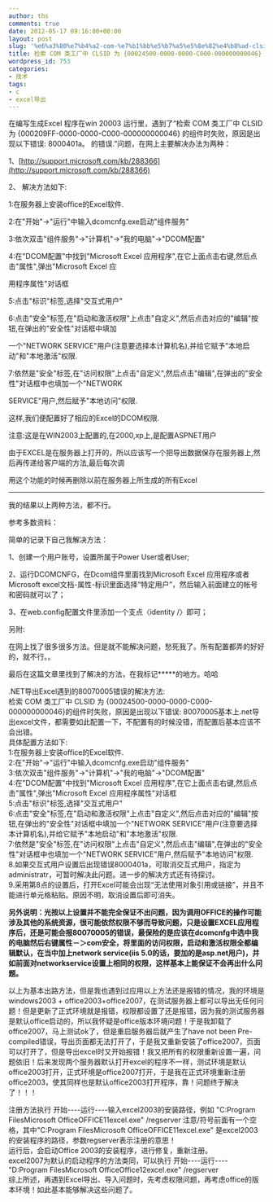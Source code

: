 ```yaml
---
author: ths
comments: true
date: 2012-05-17 09:16:00+00:00
layout: post
slug: '%e6%a3%80%e7%b4%a2-com-%e7%b1%bb%e5%b7%a5%e5%8e%82%e4%b8%ad-clsid-%e4%b8%ba-00024500-0000-0000-c000-000000000046-%e7%9a%84%e7%bb%84%e4%bb%b6%e6%97%b6%e5%a4%b1%e8%b4%a58000401a%e9%94%99%e8%af%af'
title: 检索 COM 类工厂中 CLSID 为 {00024500-0000-0000-C000-000000000046} 的组件时失败,8000401a错误解决方案
wordpress_id: 753
categories:
- 技术
tags:
- c
- excel导出
---
```


在编写生成Excel 程序在win 20003 运行里，遇到了“检索 COM 类工厂中 CLSID 为 {000209FF-0000-0000-C000-000000000046} 的组件时失败，原因是出现以下错误: 8000401a。 的错误.”问题，在网上主要解决办法为两种： 





1、[http://support.microsoft.com/kb/288366](http://support.microsoft.com/kb/288366)





2、 解决方法如下: 





1:在服务器上安装office的Excel软件. 





2:在"开始"->"运行"中输入dcomcnfg.exe启动"组件服务" 





3:依次双击"组件服务"->"计算机"->"我的电脑"->"DCOM配置" 





4:在"DCOM配置"中找到"Microsoft Excel 应用程序",在它上面点击右键,然后点击"属性",弹出"Microsoft Excel 应 





用程序属性"对话框 





5:点击"标识"标签,选择"交互式用户" 





6:点击"安全"标签,在"启动和激活权限"上点击"自定义",然后点击对应的"编辑"按钮,在弹出的"安全性"对话框中填加 





一个"NETWORK SERVICE"用户(注意要选择本计算机名),并给它赋予"本地启动"和"本地激活"权限. 





7:依然是"安全"标签,在"访问权限"上点击"自定义",然后点击"编辑",在弹出的"安全性"对话框中也填加一个"NETWORK 





SERVICE"用户,然后赋予"本地访问"权限. 





这样,我们便配置好了相应的Excel的DCOM权限. 





注意:这是在WIN2003上配置的,在2000,xp上,是配置ASPNET用户 





由于EXCEL是在服务器上打开的，所以应该写一个把导出数据保存在服务器上,然后再传递给客户端的方法,最后每次调 





用这个功能的时候再删除以前在服务器上所生成的所有Excel 





---------- 





我的结果以上两种方法，都不行。 





参考多数资料： 





简单的记录下自己我解决方法： 





1、创建一个用户账号，设置所属于Power User或者User; 





2、运行DCOMCNFG，在Dcom组件里面找到Microsoft Excel 应用程序或者Microsoft excel文档-属性-标识里面选择“特定用户”，然后输入前面建立的帐号和密码就可以了； 





3、在web.config配置文件里添加一个支点〈identity /〉即可； 









另附: 





在网上找了很多很多方法。但是就不能解决问题，愁死我了。所有配置都弄的好好的，就不行。。





最后在这篇文章里找到了解决的方法，在我标记*****的地方。哈哈





.NET导出Excel遇到的80070005错误的解决方法:  
检索 COM 类工厂中 CLSID 为 {00024500-0000-0000-C000-000000000046}的组件时失败，原因是出现以下错误: 80070005基本上.net导出excel文件，都需要如此配置一下，不配置有的时候没错，而配置后基本应该不会出错。  
具体配置方法如下:   
1:在服务器上安装office的Excel软件.  
2:在"开始"->"运行"中输入dcomcnfg.exe启动"组件服务"   
3:依次双击"组件服务"->"计算机"->"我的电脑"->"DCOM配置"  
4:在"DCOM配置"中找到"Microsoft Excel 应用程序",在它上面点击右键,然后点击"属性",弹出"Microsoft Excel 应用程序属性"对话框   
5:点击"标识"标签,选择"交互式用户"   
6:点击"安全"标签,在"启动和激活权限"上点击"自定义",然后点击对应的"编辑"按钮,在弹出的"安全性"对话框中填加一个"NETWORK SERVICE"用户(注意要选择本计算机名),并给它赋予"本地启动"和"本地激活"权限.   
7:依然是"安全"标签,在"访问权限"上点击"自定义",然后点击"编辑",在弹出的"安全性"对话框中也填加一个"NETWORK SERVICE"用户,然后赋予"本地访问"权限.   
8.如果交互式用户设置后出现错误8000401a，可取消交互式用户，指定为administratr，可暂时解决此问题。进一步的解决方式还有待探讨。   
9.采用第8点的设置后，打开Excel可能会出现“无法使用对象引用或链接”，并且不能进行单元格粘贴。原因不明，取消设置后即可消失。 





******另外说明：光按以上设置并不能完全保证不出问题，因为调用OFFICE的操作可能涉及其他的系统资源，很可能依然权限不够而导致问题，只是设置EXCEL应用程序后，还是可能会报80070005的错误，最保险的是应该在dcomcnfg中选中我的电脑然后右键属性－＞com安全，将里面的访问权限，启动和激活权限全都编辑默认，在当中加上network service(iis 5.0的话，要加的是asp.net用户)，并如前面对networkservice设置上相同的权限，这样基本上能保证不会再出什么问题。******





以上为基本出路方法，但是我也遇到过应用以上方法还是报错的情况，我的环境是windows2003 + office2003+office2007，在测试服务器上都可以导出无任何问题！但是更新了正式环境就是报错，权限都设置了还是报错，因为我的测试服务器是默认office启动的，所以我怀疑是office版本环境问题！于是我卸载了office2007，马上测试ok了，但是重启服务器后就产生了have not been Pre-compiled错误，导出页面都无法打开了，于是我又重新安装了office2007，页面可以打开了，但是导出excel时又开始报错！我又把所有的权限重新设置一遍，问题依旧！后来发现两个服务器默认打开excel的程序不一样，测试环境是默认office2003打开，正式环境是office2007打开，于是我在正式环境重新注册office2003，使其同样也是默认office2003打开程序，靠！问题终于解决了！！！





注册方法执行 开始----运行----输入excel2003的安装路径，例如 "C:Program FilesMicrosoft OfficeOFFICE11excel.exe" /regserver 注意/符号前面有一个空格，其中"C:Program FilesMicrosoft OfficeOFFICE11excel.exe" 是excel2003的安装程序的路径，参数regserver表示注册的意思！  
运行后，会启动Office 2003的安装程序，进行修复，重新注册。  
excel2007为默认的启动程序的方法类同，可以执行 开始----运行----"D:Program FilesMicrosoft OfficeOffice12excel.exe" /regserver  
综上所述，再遇到Excel导出、导入问题时，先考虑权限问题，再考虑office的版本环境！如此基本能够解决这些问题了。



